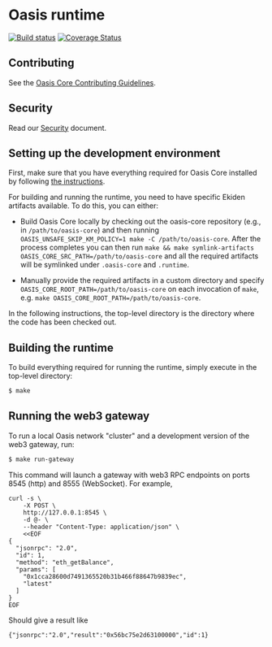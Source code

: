 # Oasis runtime

[![Build status](https://badge.buildkite.com/0b4e493086daa3fc34c604dfce6597c56da35cfd093bdd943d.svg)](https://buildkite.com/oasislabs/oasis-runtime-ci)
[![Coverage Status](https://coveralls.io/repos/github/oasislabs/oasis-runtime/badge.svg?branch=master&t=shmqoK)](https://coveralls.io/github/oasislabs/oasis-runtime?branch=master)

## Contributing

See the [Oasis Core Contributing Guidelines](https://github.com/oasislabs/oasis-core/blob/master/CONTRIBUTING.md).

## Security

Read our [Security](https://github.com/oasislabs/oasis-core/blob/master/SECURITY.md) document.

## Setting up the development environment

First, make sure that you have everything required for Oasis Core installed by
following [the instructions](https://github.com/oasislabs/oasis-core/blob/master/README.md).

For building and running the runtime, you need to have specific Ekiden artifacts available.
To do this, you can either:

* Build Oasis Core locally by checking out the oasis-core repository (e.g., in `/path/to/oasis-core`)
  and then running `OASIS_UNSAFE_SKIP_KM_POLICY=1 make -C /path/to/oasis-core`. After the
  process completes you can then run `make && make symlink-artifacts OASIS_CORE_SRC_PATH=/path/to/oasis-core`
  and all the required artifacts will be symlinked under `.oasis-core` and `.runtime`.

* Manually provide the required artifacts in a custom directory and specify
  `OASIS_CORE_ROOT_PATH=/path/to/oasis-core` on each invocation of `make`, e.g.
  `make OASIS_CORE_ROOT_PATH=/path/to/oasis-core`.

In the following instructions, the top-level directory is the directory
where the code has been checked out.

## Building the runtime

To build everything required for running the runtime, simply execute in the
top-level directory:
```bash
$ make
```

## Running the web3 gateway

To run a local Oasis network "cluster" and a development version of the web3 gateway, run:
```bash
$ make run-gateway
```

This command will launch a gateway with web3 RPC endpoints on ports 8545 (http) and 8555 (WebSocket).
For example,

```
curl -s \
    -X POST \
    http://127.0.0.1:8545 \
    -d @- \
    --header "Content-Type: application/json" \
    <<EOF
{
  "jsonrpc": "2.0",
  "id": 1,
  "method": "eth_getBalance",
  "params": [
    "0x1cca28600d7491365520b31b466f88647b9839ec",
    "latest"
  ]
}
EOF
```

Should give a result like
```
{"jsonrpc":"2.0","result":"0x56bc75e2d63100000","id":1}
```
